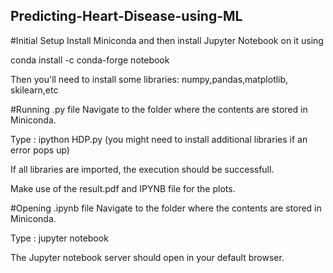 ## Predicting-Heart-Disease-using-ML

#Initial Setup
Install Miniconda and then install Jupyter Notebook on it using 

conda install -c conda-forge notebook

Then you'll need to install some libraries: numpy,pandas,matplotlib, skilearn,etc 

#Running .py file
Navigate to the folder where the contents are stored in Miniconda.

Type : ipython HDP.py (you might need to install additional libraries if an error pops up)

If all libraries are imported, the execution should be successfull.

Make use of the result.pdf and IPYNB file for the plots.

#Opening .ipynb file
Navigate to the folder where the contents are stored in Miniconda.

Type : jupyter notebook

The Jupyter notebook server should open in your default browser.
